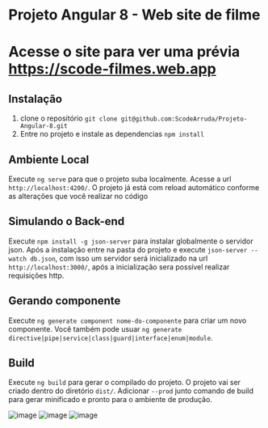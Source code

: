 # Projeto Angular 8 - Web site de filme

# Acesse o site para ver uma prévia https://scode-filmes.web.app

## Instalação

1. clone o repositório `git clone git@github.com:ScodeArruda/Projeto-Angular-8.git`
2. Entre no projeto e instale as dependencias `npm install`

## Ambiente Local

Execute `ng serve` para que o projeto suba localmente. Acesse a url `http://localhost:4200/`. O projeto já está com reload automático conforme as alterações que você realizar no código

## Simulando o Back-end

Execute `npm install -g json-server` para instalar globalmente o servidor json. Após a instalação entre na pasta do projeto e execute `json-server --watch db.json`, com isso um servidor será inicializado na url `http://localhost:3000/`, após a inicialização sera possível realizar requisições http.

## Gerando componente

Execute `ng generate component nome-do-componente` para criar um novo componente. Você também pode usuar `ng generate directive|pipe|service|class|guard|interface|enum|module`.

## Build

Execute `ng build` para gerar o compilado do projeto. O projeto vai ser criado dentro do diretório `dist/`. Adicionar `--prod` junto comando de build para gerar minificado e pronto para o ambiente de produção.

![image](https://user-images.githubusercontent.com/74998751/110945883-02407100-831d-11eb-9551-e2f6e736da4f.png)
![image](https://user-images.githubusercontent.com/74998751/110945927-11bfba00-831d-11eb-9a2b-61bd573d2291.png)
![image](https://user-images.githubusercontent.com/74998751/110945959-1d12e580-831d-11eb-98b4-19e39c7bd6e2.png)
